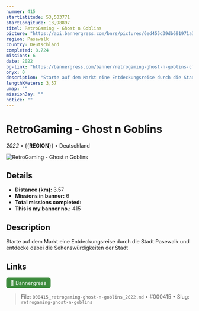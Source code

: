 ```yaml
---
nummer: 415
startLatitude: 53,503771
startLongitude: 13,98897
titel: RetroGaming - Ghost n Goblins
picture: "https://api.bannergress.com/bnrs/pictures/6ed455d39db691971a312f230e184901"
region: Pasewalk
country: Deutschland
completed: 8.724
missions: 6
date: 2022
bg-link: "https://bannergress.com/banner/retrogaming-ghost-n-goblins-cf24"
onyx: 0
description: "Starte auf dem Markt eine Entdeckungsreise durch die Stadt Pasewalk und entdecke dabei die Sehenswürdigkeiten der Stadt"
lengthKMeters: 3,57
umap: ""
missionDay: ""
notice: ""
---
```

# RetroGaming - Ghost n Goblins

*2022* • {{__REGION__}} • Deutschland

![RetroGaming - Ghost n Goblins](https://api.bannergress.com/bnrs/pictures/6ed455d39db691971a312f230e184901)



## Details
- **Distance (km):** 3.57
- **Missions in banner:** 6
- **Total missions completed:** 
- **This is my banner no.:** 415



## Description
Starte auf dem Markt eine Entdeckungsreise durch die Stadt Pasewalk und entdecke dabei die Sehenswürdigkeiten der Stadt



## Links
<a href="https://bannergress.com/banner/retrogaming-ghost-n-goblins-cf24" target="_blank" style="display:inline-block;margin-right:8px;padding:6px 12px;background:#3c8b3c;color:#fff;text-decoration:none;border-radius:6px;">🔗 Bannergress</a>



> File: `000415_retrogaming-ghost-n-goblins_2022.md` • #000415 • Slug: `retrogaming-ghost-n-goblins`
